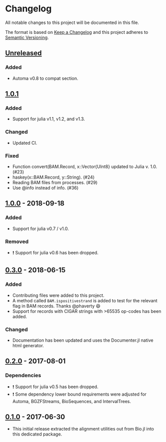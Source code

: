 # Changelog
All notable changes to this project will be documented in this file.

The format is based on [Keep a Changelog](http://keepachangelog.com/en/1.0.0/)
and this project adheres to [Semantic Versioning](http://semver.org/spec/v2.0.0.html).

## [Unreleased]
### Added
- Automa v0.8 to compat section.

## [1.0.1]
### Added
- Support for julia v1.1, v1.2, and v1.3.

### Changed
- Updated CI.

### Fixed
- Function convert(BAM.Record, x::Vector{UInt8} updated to Julia v. 1.0. (#23)
- haskey(x::BAM.Record, y::String). (#24)
- Reading BAM files from processes. (#29)
- Use @info instead of info. (#36)

## [1.0.0] - 2018-09-18
### Added
- Support for julia v0.7 / v1.0.

### Removed
- :exclamation: Support for julia v0.6 has been dropped.

## [0.3.0] - 2018-06-15
### Added
- Contributing files were added to this project.
- A method called `BAM.ispositivestrand` is added to test for the relevant flag in BAM records. Thanks @phaverty :smile:
- Support for records with CIGAR strings with >65535 op-codes has been added.

### Changed
- Documentation has been updated and uses the Documenter.jl native html generator.

## [0.2.0] - 2017-08-01
### Dependencies
- :exclamation: Support for julia v0.5 has been dropped.
- :exclamation: Some dependency lower bound requirements were adjusted for Automa, BGZFStreams, BioSequences, and IntervalTrees.

## [0.1.0] - 2017-06-30
- This initial release extracted the alignment utilities out from Bio.jl into this dedicated package.

[Unreleased]: https://github.com/BioJulia/BioAlignments.jl/compare/v1.0.1...HEAD
[1.0.1]: https://github.com/BioJulia/BioAlignments.jl/compare/v1.0.0...v1.0.1
[1.0.0]: https://github.com/BioJulia/BioAlignments.jl/compare/v0.3.0...v1.0.0
[0.3.0]: https://github.com/BioJulia/BioAlignments.jl/compare/v0.2.0...v0.3.0
[0.2.0]: https://github.com/BioJulia/BioAlignments.jl/compare/v0.1.0...v0.2.0
[0.1.0]: https://github.com/BioJulia/BioAlignments.jl/tree/v0.1.0
